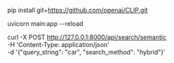 pip install git+https://github.com/openai/CLIP.git

uvicorn main:app --reload


curl -X POST http://127.0.0.1:8000/api/search/semantic \
   -H 'Content-Type: application/json' \
   -d '{"query_string": "car", "search_method": "hybrid"}'

